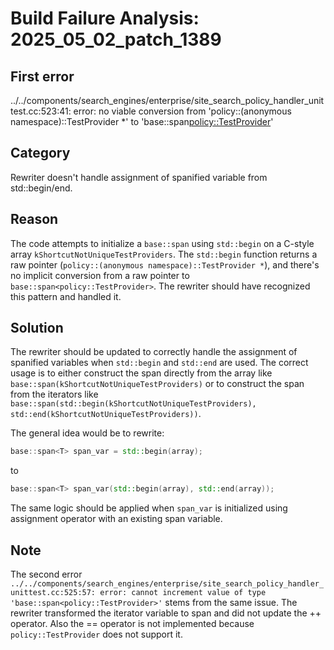 # Build Failure Analysis: 2025_05_02_patch_1389

## First error

../../components/search_engines/enterprise/site_search_policy_handler_unittest.cc:523:41: error: no viable conversion from 'policy::(anonymous namespace)::TestProvider *' to 'base::span<policy::TestProvider>'

## Category
Rewriter doesn't handle assignment of spanified variable from std::begin/end.

## Reason
The code attempts to initialize a `base::span` using `std::begin` on a C-style array `kShortcutNotUniqueTestProviders`. The `std::begin` function returns a raw pointer (`policy::(anonymous namespace)::TestProvider *`), and there's no implicit conversion from a raw pointer to `base::span<policy::TestProvider>`. The rewriter should have recognized this pattern and handled it.

## Solution
The rewriter should be updated to correctly handle the assignment of spanified variables when `std::begin` and `std::end` are used. The correct usage is to either construct the span directly from the array like `base::span(kShortcutNotUniqueTestProviders)` or to construct the span from the iterators like `base::span(std::begin(kShortcutNotUniqueTestProviders), std::end(kShortcutNotUniqueTestProviders))`.

The general idea would be to rewrite:
```c++
base::span<T> span_var = std::begin(array);
```
to
```c++
base::span<T> span_var(std::begin(array), std::end(array));
```
The same logic should be applied when `span_var` is initialized using assignment operator with an existing span variable.

## Note
The second error `../../components/search_engines/enterprise/site_search_policy_handler_unittest.cc:525:57: error: cannot increment value of type 'base::span<policy::TestProvider>'` stems from the same issue. The rewriter transformed the iterator variable to span and did not update the ++ operator. Also the == operator is not implemented because `policy::TestProvider` does not support it.